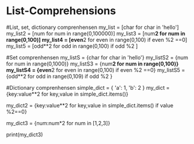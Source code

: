 # List-Comprehensions
#List, set, dictionary comprenhensen
my_list = [char for char in 'hello']
my_list2 = [num for num in range(0,100000)]
my_list3 = [num**2 for num in range(0,100)]
my_list4 = [even**2 for even in range(0,100) if even %2 ==0]
my_list5 = [odd**2 for odd in range(0,100) if odd %2 ]



#Set comprenhensen
my_listS = {char for char in 'hello'}
my_listS2 = {num for num in range(0,1000)}
my_listS3 = {num**2 for num in range(0,100)}
my_listS4 = {even**2 for even in range(0,100) if even %2 ==0}
my_listS5 = {odd**2 for odd in range(0,109) if odd %2 }


#Dictionary comprenhensen
simple_dict = {
    'a': 1,
    'b': 2
}
my_dict = {key:value**2 for key,value in simple_dict.items()}

my_dict2 = {key:value**2 for key,value in simple_dict.items() if value %2==0}

my_dict3 = {num:num*2 for num in [1,2,3]}

print(my_dict3)
